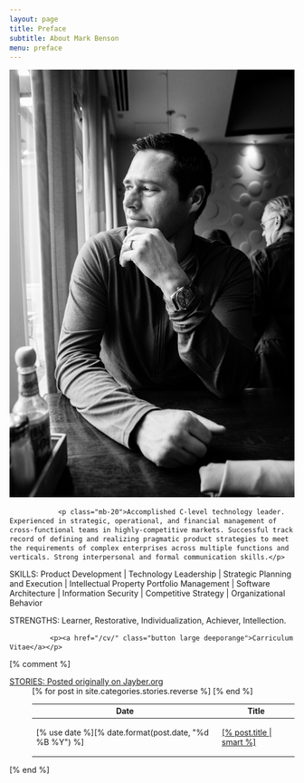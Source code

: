 ```yaml
---
layout: page
title: Preface
subtitle: About Mark Benson 
menu: preface
---
```


<div class="container">

  <div class="col-sm-4 lightbox-item">
    <a href="/images/mdb_edina_grill_small.jpg" class="lightbox">
      <img src="/images/mdb_edina_grill_small.jpg" alt="Picture of Mark Benson at Edina Grill, Edina, Minnesota" />
    </a>
  </div>

  <div class="col-sm-8">
   
                <p class="mb-20">Accomplished C-level technology leader. Experienced in strategic, operational, and financial management of cross-functional teams in highly-competitive markets. Successful track record of defining and realizing pragmatic product strategies to meet the requirements of complex enterprises across multiple functions and verticals. Strong interpersonal and formal communication skills.</p>

<p class="mb-10"><span class="bold">SKILLS</span>: Product Development | Technology Leadership | Strategic Planning and Execution | Intellectual Property Portfolio Management | Software Architecture | Information Security | Competitive Strategy | Organizational Behavior</p>

<p class="mb-30"><span class="bold">STRENGTHS</span>: Learner, Restorative, Individualization, Achiever, Intellection.</p>
              
              <p><a href="/cv/" class="button large deeporange">Carriculum Vitae</a></p>

[% comment %]
<div class="divider"><i class="fa fa-star"></i></div>
<dl class="toggle">
  <dt>
    <a href="#">STORIES: Posted originally on Jayber.org</a>
  </dt>
  <dd>
    <table class="table table-hover mb-40">
      <thead>
        <tr>
          <th>Date</th>
          <th>Title</th>
        </tr>
      </thead>
      <tbody>
        [% for post in site.categories.stories.reverse %]
        <tr>
          <td>[% use date %][% date.format(post.date, "%d %B %Y") %]</td>
          <td>
            <p><a href="[% post.url %]" title="Read [% post.title | smart %]">[% post.title | smart %]</a></p>
          </td>
        </tr>
        [% end %]
      </tbody>
    </table>
  </dd>
</dl>
[% end %]

  </div>
</div>

[ln1]: http://exosite.com/ "Exosite"
[ln2]: /images/mug.jpg "Mark Benson"

